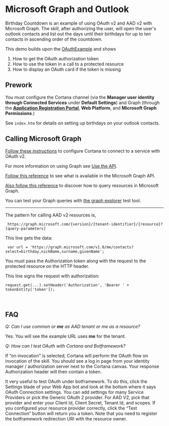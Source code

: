 
# Microsoft Graph and Outlook #

Birthday Countdown is an example of using OAuth v2 and AAD v2 with Microsoft Graph. The skill, after authorizing the user, will open the user's outlook contacts and list out the days until their birthdays for up to ten contacts in ascending order of the countdown.

This demo builds upon the [OAuthExample](../OAuth2Example) and shows
1. How to get the OAuth authorization token
1. How to use the token in a call to a protected resource
1. How to display an OAuth card if the token is missing

## Prework ##
You must configure the Cortana channel (via the **Manager user identity through Connected Services** under **Default Settings**)
and Graph (through the **[Application Registration Portal](https://apps.dev.microsoft.com)**, **Web Platform**, and **Microsoft Graph Permissions**.)

See `index.htm` for details on setting up birthdays on your outlook contacts.

## Calling Microsoft Graph ##

[Follow these instructions](https://docs.microsoft.com/en-us/cortana/skills/authentication) to configure Cortana
to connect to a service with OAuth v2.

For more information on using Graph see [Use the API](https://developer.microsoft.com/en-us/graph/docs/concepts/use_the_api). 

[Follow this reference](https://developer.microsoft.com/en-us/graph/docs/api-reference/v1.0/resources/contact) 
to see what is available in the Microsoft Graph API.

[Also follow this reference](https://developer.microsoft.com/en-us/graph/docs/concepts/query_parameters)
to discover how to query resources in Microsoft Graph.

You can test your Graph queries with [the graph explorer](https://developer.microsoft.com/en-us/graph/graph-explorer) test tool.

--- 

The pattern for calling AAD v2 resources is,

``` https://graph.microsoft.com/{version}/{tenant-identifier}/{resource}?[query-parameters]```

This line gets the data:
```
 var url = 'https://graph.microsoft.com/v1.0/me/contacts?select=birthday,nickName,surname,givenName';
```    
    
You must pass the Authorization token along with the request to the protected resource on the HTTP header.

This line signs the request with authorization:
```
request.get(...).setHeader('Authorization', 'Bearer ' + tokenEntity['token']);
```


 
## FAQ ##
*Q: Can I use common or **me** as AAD tenant or me as a resource?*

Yes. You will see the example URL uses **me** for the tenant.

*Q: How can I test OAuth with Cortana and Botframework?*

If “on invocation” is selected, Cortana will perform the OAuth flow on invocation of the skill. You should see a log in page from your identity manager / authorization server next to the Cortana canvas. Your response Authorization header will then contain a token.

It very useful to test OAuth under botframework.  To do this, click the Settings blade of your Web App bot and look at the bottom where it says OAuth Connection settings.  You can add settings for many Service Providers or pick the Generic OAuth 2 provider.  For AAD V2, pick that provider and enter your Client Id, Client Secret, Tenant Id, and scopes.  If you configured your resource provider correctly, click the “Test Connection” button will return you a token.
Note that you need to register the botframework redirection URI with the resource owner.
